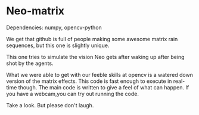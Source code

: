 # Neo-matrix

Dependencies: numpy, opencv-python

We get that github is full of people making some awesome matrix rain sequences, but this one is slightly unique.

This one tries to simulate the vision Neo gets after waking up after being shot by the agents.

What we were able to get with our feeble skills at opencv is a watered down version of the matrix effects.
This code is fast enough to execute in real-time though.
The main code is written to give a feel of what can happen. If you have a webcam,you can try out running the code.

Take a look.
But please don't laugh.
